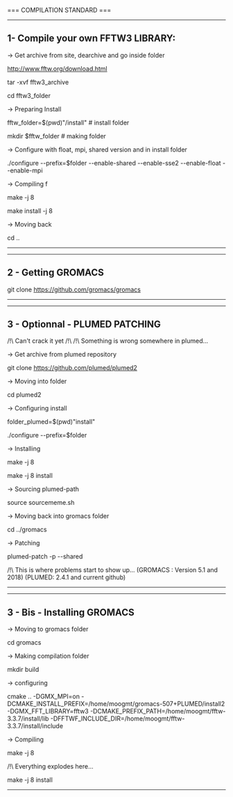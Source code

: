 === COMPILATION STANDARD ===

----------------------------------------
1- Compile your own FFTW3 LIBRARY:
----------------------------------------

-> Get archive from site, dearchive and go inside folder

http://www.fftw.org/download.html 

tar -xvf fftw3_archive

cd fftw3_folder

-> Preparing Install

fftw_folder=$(pwd)"/install" # install folder

mkdir $fftw_folder           # making folder

-> Configure with float, mpi, shared version and in install folder

./configure --prefix=$folder --enable-shared --enable-sse2 --enable-float --enable-mpi

-> Compiling f

make -j 8

make install -j 8

-> Moving back

cd .. 

----------------------------------------

----------------------------------------
2 - Getting GROMACS
----------------------------------------

git clone https://github.com/gromacs/gromacs

----------------------------------------

--------------------------------------
3 - Optionnal - PLUMED PATCHING
--------------------------------------

/!\ Can't crack it yet /!\ 
/!\ Something is wrong somewhere in plumed...

-> Get archive from plumed repository

git clone https://github.com/plumed/plumed2

-> Moving into folder

cd plumed2

-> Configuring install

folder_plumed=$(pwd)"install"

./configure --prefix=$folder

-> Installing

make -j 8

make -j 8 install

-> Sourcing plumed-path

source sourcememe.sh

-> Moving back into gromacs folder

cd ../gromacs

-> Patching 

plumed-patch -p --shared 

/!\ This is where problems start to show up...
(GROMACS : Version 5.1 and 2018)
(PLUMED: 2.4.1 and current github)

--------------------------------------

--------------------------------------
3 - Bis - Installing GROMACS
--------------------------------------

-> Moving to gromacs folder

cd gromacs

-> Making compilation folder

mkdir build

-> configuring

cmake .. -DGMX_MPI=on -DCMAKE_INSTALL_PREFIX=/home/moogmt/gromacs-507+PLUMED/install2 -DGMX_FFT_LIBRARY=fftw3 -DCMAKE_PREFIX_PATH=/home/moogmt/fftw-3.3.7/install/lib -DFFTWF_INCLUDE_DIR=/home/moogmt/fftw-3.3.7/install/include

-> Compiling

make -j 8

/!\ Everything explodes here...

make -j 8 install

--------------------------------------
